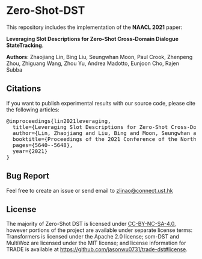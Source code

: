 # Zero-Shot-DST
This repository includes the implementation of the **NAACL 2021** paper:

**Leveraging Slot Descriptions for Zero-Shot Cross-Domain Dialogue StateTracking**. 

**Authors**: Zhaojiang Lin, Bing Liu, Seungwhan Moon, Paul Crook, Zhenpeng Zhou, Zhiguang Wang, Zhou Yu, Andrea Madotto, Eunjoon Cho, Rajen Subba

## Citations
If you want to publish experimental results with our source code, please cite the following articles:
<pre>
@inproceedings{lin2021leveraging,
  title={Leveraging Slot Descriptions for Zero-Shot Cross-Domain Dialogue StateTracking},
  author={Lin, Zhaojiang and Liu, Bing and Moon, Seungwhan and Crook, Paul A and Zhou, Zhenpeng and Wang, Zhiguang and Yu, Zhou and Madotto, Andrea and Cho, Eunjoon and Subba, Rajen},
  booktitle={Proceedings of the 2021 Conference of the North American Chapter of the Association for Computational Linguistics: Human Language Technologies},
  pages={5640--5648},
  year={2021}
}
</pre>


## Bug Report
Feel free to create an issue or send email to zlinao@connect.ust.hk

## License
The majority of Zero-Shot DST is licensed under [CC-BY-NC-SA-4.0](https://creativecommons.org/licenses/by-nc-sa/4.0/legalcode), however portions of the project are available under separate license terms: Transformers is licensed under the Apache 2.0 license; som-DST and MultiWoz are licensed under the MIT license; and license information for TRADE is available at https://github.com/jasonwu0731/trade-dst#license.
